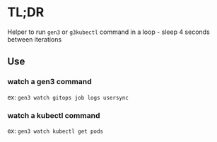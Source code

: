 # TL;DR

Helper to run `gen3` or `g3kubectl` command in a loop - sleep 4 seconds between iterations

## Use

### watch a gen3 command

ex: `gen3 watch gitops job logs usersync`

### watch a kubectl command

ex: `gen3 watch kubectl get pods`

